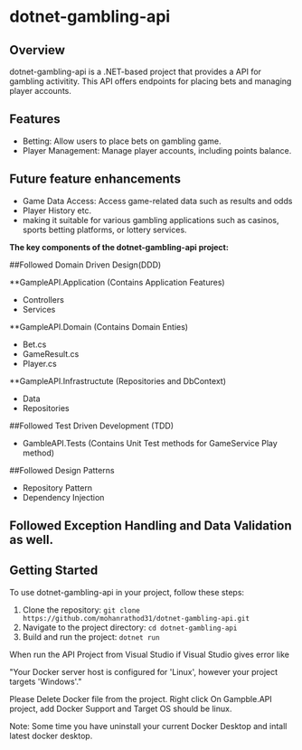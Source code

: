 # dotnet-gambling-api

## Overview
dotnet-gambling-api is a .NET-based project that provides a API for gambling activitity. This API offers endpoints for placing bets and managing player accounts.
## Features
- Betting: Allow users to place bets on gambling game.
- Player Management: Manage player accounts, including points balance.

## Future feature enhancements
- Game Data Access: Access game-related data such as results and odds
- Player History etc.
- making it suitable for various gambling applications such as casinos, sports betting platforms, or lottery services.

**The key components of the dotnet-gambling-api project:**

##Followed Domain Driven Design(DDD)

**GampleAPI.Application (Contains Application Features)
   - Controllers
   - Services

**GampleAPI.Domain (Contains Domain Enties)
   - Bet.cs
   - GameResult.cs
   - Player.cs

**GampleAPI.Infrastructute (Repositories and DbContext)

   - Data
   - Repositories

##Followed Test Driven Development (TDD)
   - GambleAPI.Tests (Contains Unit Test methods for GameService Play method)

##Followed Design Patterns
  - Repository Pattern
  - Dependency Injection

## Followed Exception Handling and Data Validation as well.



## Getting Started
To use dotnet-gambling-api in your project, follow these steps:

1. Clone the repository: `git clone https://github.com/mohanrathod31/dotnet-gambling-api.git`
2. Navigate to the project directory: `cd dotnet-gambling-api`
3. Build and run the project: `dotnet run`

When run the API Project from Visual Studio if Visual Studio gives error like 

"Your Docker server host is configured for 'Linux', however your project targets 'Windows'."

Please Delete Docker file from the project. Right click On Gampble.API project, add Docker Support and Target OS should be linux.

Note: Some time you have uninstall your current Docker Desktop and intall latest docker desktop.
